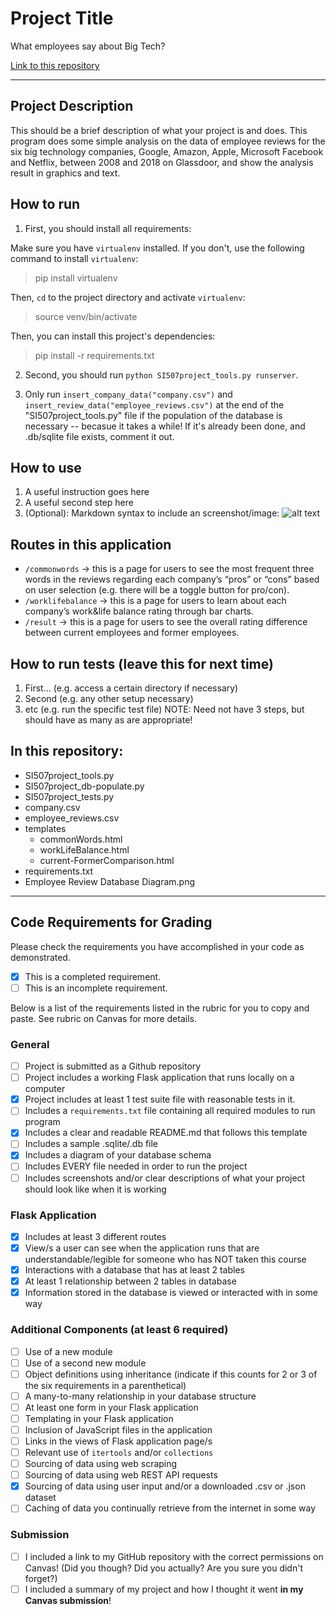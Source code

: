 # Project Title

What employees say about Big Tech?

[Link to this repository](https://github.com/chenlicl0627/SI507-Final-Project)

---

## Project Description

This should be a brief description of what your project is and does.
This program does some simple analysis on the data of employee reviews for the six big technology companies, Google, Amazon, Apple, Microsoft Facebook and Netflix, between 2008 and 2018 on Glassdoor, and show the analysis result in graphics and text.

## How to run

1. First, you should install all requirements:

Make sure you have `virtualenv` installed. If you don't, use the following command to install `virtualenv`:

> pip install virtualenv

Then, `cd` to the project directory and activate `virtualenv`:

> source venv/bin/activate

Then, you can install this project's dependencies:

> pip install -r requirements.txt

2. Second, you should run `python SI507project_tools.py runserver`.


3. Only run `insert_company_data("company.csv")` and `insert_review_data("employee_reviews.csv")` at the end of the "SI507project_tools.py" file if the population of the database is necessary -- becasue it takes a while! If it's already been done, and .db/sqlite file exists, comment it out.

## How to use

1. A useful instruction goes here
2. A useful second step here
3. (Optional): Markdown syntax to include an screenshot/image: ![alt text](image.jpg)

## Routes in this application
- `/commonwords` -> this is a page for users to see the most frequent three words in the reviews regarding each company’s “pros” or “cons” based on user selection (e.g. there will be a toggle button for pro/con).
- `/worklifebalance` -> this is a page for users to learn about each company’s work&life balance rating through bar charts.
- `/result` -> this is a page for users to see the overall rating difference between current employees and former employees.

## How to run tests (leave this for next time)
1. First... (e.g. access a certain directory if necessary)
2. Second (e.g. any other setup necessary)
3. etc (e.g. run the specific test file)
NOTE: Need not have 3 steps, but should have as many as are appropriate!

## In this repository:
- SI507project_tools.py
- SI507project_db-populate.py
- SI507project_tests.py
- company.csv
- employee_reviews.csv
- templates
  - commonWords.html
  - workLifeBalance.html
  - current-FormerComparison.html
- requirements.txt
- Employee Review Database Diagram.png

---
## Code Requirements for Grading
Please check the requirements you have accomplished in your code as demonstrated.
- [x] This is a completed requirement.
- [ ] This is an incomplete requirement.

Below is a list of the requirements listed in the rubric for you to copy and paste.  See rubric on Canvas for more details.

### General
- [ ] Project is submitted as a Github repository
- [ ] Project includes a working Flask application that runs locally on a computer
- [x] Project includes at least 1 test suite file with reasonable tests in it.
- [ ] Includes a `requirements.txt` file containing all required modules to run program
- [x] Includes a clear and readable README.md that follows this template
- [ ] Includes a sample .sqlite/.db file
- [x] Includes a diagram of your database schema
- [ ] Includes EVERY file needed in order to run the project
- [ ] Includes screenshots and/or clear descriptions of what your project should look like when it is working

### Flask Application
- [x] Includes at least 3 different routes
- [x] View/s a user can see when the application runs that are understandable/legible for someone who has NOT taken this course
- [x] Interactions with a database that has at least 2 tables
- [x] At least 1 relationship between 2 tables in database
- [x] Information stored in the database is viewed or interacted with in some way

### Additional Components (at least 6 required)
- [ ] Use of a new module
- [ ] Use of a second new module
- [ ] Object definitions using inheritance (indicate if this counts for 2 or 3 of the six requirements in a parenthetical)
- [ ] A many-to-many relationship in your database structure
- [ ] At least one form in your Flask application
- [ ] Templating in your Flask application
- [ ] Inclusion of JavaScript files in the application
- [ ] Links in the views of Flask application page/s
- [ ] Relevant use of `itertools` and/or `collections`
- [ ] Sourcing of data using web scraping
- [ ] Sourcing of data using web REST API requests
- [x] Sourcing of data using user input and/or a downloaded .csv or .json dataset
- [ ] Caching of data you continually retrieve from the internet in some way

### Submission
- [ ] I included a link to my GitHub repository with the correct permissions on Canvas! (Did you though? Did you actually? Are you sure you didn't forget?)
- [ ] I included a summary of my project and how I thought it went **in my Canvas submission**!
